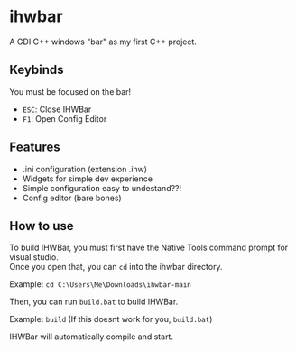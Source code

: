 # ihwbar

A GDI C++ windows "bar" as my first C++ project.  

## Keybinds

You must be focused on the bar!

- `ESC`: Close IHWBar
- `F1`: Open Config Editor

## Features

- .ini configuration (extension .ihw)
- Widgets for simple dev experience
- Simple configuration easy to undestand??!
- Config editor (bare bones)

## How to use

To build IHWBar, you must first have the Native Tools command prompt for visual studio.  
Once you open that, you can `cd` into the ihwbar directory.

Example: `cd C:\Users\Me\Downloads\ihwbar-main`

Then, you can run `build.bat` to build IHWBar.

Example: `build` (If this doesnt work for you, `build.bat`)

IHWBar will automatically compile and start.